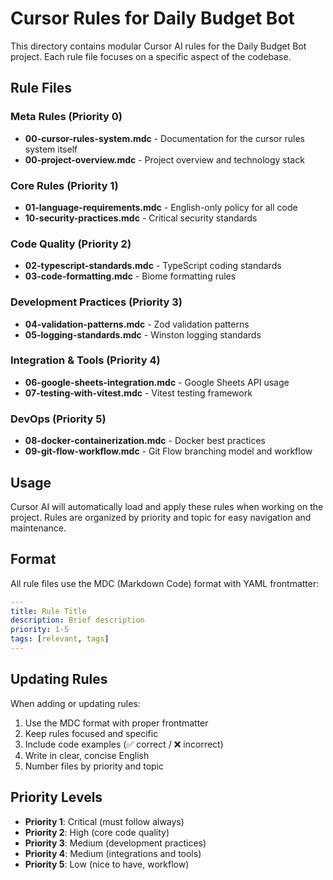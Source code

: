 # Cursor Rules for Daily Budget Bot

This directory contains modular Cursor AI rules for the Daily Budget Bot project. Each rule file focuses on a specific aspect of the codebase.

## Rule Files

### Meta Rules (Priority 0)

- **00-cursor-rules-system.mdc** - Documentation for the cursor rules system itself
- **00-project-overview.mdc** - Project overview and technology stack

### Core Rules (Priority 1)

- **01-language-requirements.mdc** - English-only policy for all code
- **10-security-practices.mdc** - Critical security standards

### Code Quality (Priority 2)

- **02-typescript-standards.mdc** - TypeScript coding standards
- **03-code-formatting.mdc** - Biome formatting rules

### Development Practices (Priority 3)

- **04-validation-patterns.mdc** - Zod validation patterns
- **05-logging-standards.mdc** - Winston logging standards

### Integration & Tools (Priority 4)

- **06-google-sheets-integration.mdc** - Google Sheets API usage
- **07-testing-with-vitest.mdc** - Vitest testing framework

### DevOps (Priority 5)

- **08-docker-containerization.mdc** - Docker best practices
- **09-git-flow-workflow.mdc** - Git Flow branching model and workflow

## Usage

Cursor AI will automatically load and apply these rules when working on the project. Rules are organized by priority and topic for easy navigation and maintenance.

## Format

All rule files use the MDC (Markdown Code) format with YAML frontmatter:

```yaml
---
title: Rule Title
description: Brief description
priority: 1-5
tags: [relevant, tags]
---
```

## Updating Rules

When adding or updating rules:

1. Use the MDC format with proper frontmatter
2. Keep rules focused and specific
3. Include code examples (✅ correct / ❌ incorrect)
4. Write in clear, concise English
5. Number files by priority and topic

## Priority Levels

- **Priority 1**: Critical (must follow always)
- **Priority 2**: High (core code quality)
- **Priority 3**: Medium (development practices)
- **Priority 4**: Medium (integrations and tools)
- **Priority 5**: Low (nice to have, workflow)
